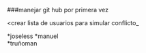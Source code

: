 ###manejar git hub por primera vez


<crear lista de usuarios para simular conflicto_


*joseless
*manuel  
*truñoman
